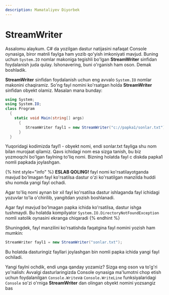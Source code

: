 ```yaml
---
description: Mamataliyev Diyorbek
---
```


# StreamWriter

Assalomu alaykum. C# da yozilgan dastur natijasini nafaqat Console oynasiga, biror matnli faylga ham yozib qo'yish imkoniyati mavjud. Buning uchun `System.IO` nomlar makoniga tegishli bo'lgan **StreamWriter** sinfidan foydalanish juda qulay. Ishonavering, buni o'rganish ham oson. Demak boshladik.

**StreamWriter** sinfidan foydalanish uchun eng avvalo `System.IO` nomlar makonini chaqiramiz. So'ng fayl nomini ko'rsatgan holda **StreamWriter** sinfidan obyekt olamiz. Masalan mana bunday:

```csharp
using System;
using System.IO;
class Program
  {
    static void Main(string[] args)
      {
         StreamWriter fayl1 = new StreamWriter("c://papka1/sonlar.txt");
      }
  }
```
Yuqoridagi kodimizda fayl1 - obyekt nomi, endi sonlar.txt fayliga shu nom bilan murojaat qilamiz. Qavs ichidagi nom esa sizga tanish, bu biz yozmoqchi bo'lgan faylning to'liq nomi. Bizning holatda fayl c diskda papka1 nomli papkada joylashgan.

{% hint style="info" %}
**ESLAB QOLING!** fayl nomi ko'rsatilayotganda mavjud bo'lmagan fayl ko'rsatilsa dastur o'zi ko'rsatilgan manzilda huddi shu nomda yangi fayl ochadi. 

Agar to'liq nomi aynan bir xil fayl ko'rsatilsa dastur ishlaganda fayl ichidagi yozuvlar to'la o'chirilib, yangitdan yozish boshlanadi. 

Agar fayl mavjud bo'lmagan papka ichida ko'rsatilsa, dastur ishga tushmaydi. Bu holatda kompilyator `System.IO.DirectoryNotFoundException` nomli xatolik oynasini ekranga chiqaradi
{% endhint %}

Shuningdek, fayl manzilini ko'rsatishda faqatgina fayl nomini yozish ham mumkin:
```csharp
StreamWriter fayl1 = new StreamWriter("sonlar.txt");
```
Bu holatda dasturingiz fayllari joylashgan bin nomli papka ichida yangi fayl ochiladi.

Yangi faylni ochdik, endi unga qanday yozamiz?
Sizga eng oson va to'g'ri yo'nalish: Avvalgi dasturlaringizda Console oynasiga ma'lumotni chop etish uchun foydalanilgan  `Console.Write`va `Console.WriteLine` funksiyalaridagi `Console` so'zi o'rniga **StreamWriter** dan olingan obyekt nomini yozsangiz bas
